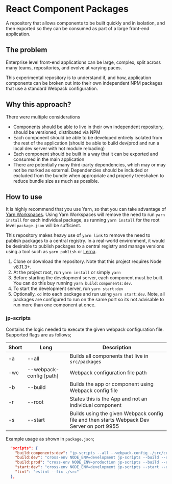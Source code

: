 # React Component Packages

A repository that allows components to be built quickly and in isolation, and then exported so they can be consumed as part of a large front-end application.

## The problem

Enterprise level front-end applications can be large, complex, split across many teams, repositories, and evolve at varying paces.

This experimental repository is to understand if, and how, application components can be broken out into their own independent NPM packages that use a standard Webpack configuration.

## Why this approach?

There were multiple considerations

- Components should be able to live in their own independent repository, should be versioned, distributed via NPM
- Each component should be able to be developed entirely isolated from the rest of the application (should be able to build dev/prod and run a local dev server with hot module reloading)
- Each component should be built in a way that it can be exported and consumed in the main application
- There are potentially many third-party dependencies, which may or may not be marked as external. Dependencies should be included or excluded from the bundle when appropriate and properly treeshaken to reduce bundle size as much as possible.

## How to use

It is highly recommend that you use Yarn, so that you can take advantage of [Yarn Workspaces](https://yarnpkg.com/lang/en/docs/workspaces/). Using Yarn Workspaces will remove the need to run `yarn install` for each individual package, as running `yarn install` for the root level `package.json` will be sufficient.

This repository makes heavy use of `yarn link` to remove the need to publish packages to a central registry. In a real-world environment, it would be desirable to publish packages to a central registry and manage versions using a tool such as `yarn publish` or [Lerna](https://github.com/lerna/lerna).

1. Clone or download the repository. Note that this project requires Node v8.11.3+.
2. At the project root, run `yarn install` or simply `yarn`
3. Before starting the development server, each component must be built. You can do this buy running `yarn build:components:dev`.
4. To start the development server, run `yarn start:dev`
5. Optionally, `cd` into each package and run using `yarn start:dev`. Note, all packages are configured to run on the same port so its not advisable to run more than one component at once.

### jp-scripts

Contains the logic needed to execute the given webpack configuration file. Supported flags are as follows;

| Short | Long                    | Description                                                                                |
| ----- | ----------------------- | ------------------------------------------------------------------------------------------ |
| -a    | --all                   | Builds all components that live in `src/packages`                                          |
| -wc   | --webpack-config [path] | Webpack configuration file path                                                            |
| -b    | --build                 | Builds the app or component using Webpack config file                                      |
| -r    | --root                  | States this is the App and not an individual component                                     |
| -s    | --start                 | Builds using the given Webpack config file and then starts Webpack Dev Server on port 9955 |

Example usage as shown in `package.json`;

```json
  "scripts": {
    "build:components:dev": "jp-scripts --all --webpack-config ./src/configuration/webpack/webpack.dev.config.js",
    "build:dev": "cross-env NODE_ENV=development jp-scripts --build --root --webpack-config ./src/configuration/webpack/webpack.dev.config.js",
    "build:prod": "cross-env NODE_ENV=production jp-scripts --build --root --webpack-config ./src/configuration/webpack/webpack.prod.config.js",
    "start:dev": "cross-env NODE_ENV=development jp-scripts --start --root --webpack-config ./src/configuration/webpack/webpack.dev.config.js",
    "lint": "eslint --fix ./src"
  },
```
